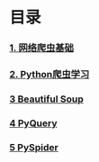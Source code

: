 # 目录

### [1. 网络爬虫基础](blog/spider.md)
### [2. Python爬虫学习](blog/python_spider.md)
### [3 Beautiful Soup](blog/BeautifulSoup.md)
### [4 PyQuery](blog/PyQuery.md)
### [5 PySpider](blog/pyspider.md)